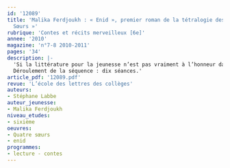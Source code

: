 ```yaml
---
id: '12089'
title: 'Malika Ferdjoukh : « Enid », premier roman de la tétralogie des « Quatre
  Sœurs »'
rubrique: 'Contes et récits merveilleux [6e]'
annee: '2010'
magazine: 'n°7-8 2010-2011'
pages: '34'
description: |-
  'Si la littérature pour la jeunesse n’est pas vraiment à l’honneur dans les nouvelles Instructions officielles de l’enseignement du français au collège, son intérêt n’est pourtant plus à démontrer. Elle constitue, en effet, un support particulièrement efficace pour conduire les élèves vers l’analyse littéraire. « Enid », premier tome de la tétralogie des « Quatre Sœurs », de Malika Ferdjoukh, est un ouvrage qu’on n’hésitera pas à proposer en sixième car il représente un excellent exemple de ces contes et récits merveilleux que le programme invite à étudier. La qualité de l’écriture, l’invention verbale et la fantaisie des personnages en font une œuvre attachante dont l’exploitation pédagogique ne peut que se révéler fructueuse.
  Déroulement de la séquence : dix séances.'
article_pdf: '12089.pdf'
revue: 'L’école des lettres des collèges'
auteurs:
- Stéphane Labbe
auteur_jeunesse:
- Malika Ferdjoukh
niveau_etudes:
- sixième
oeuvres:
- Quatre sœurs
- enid
programmes:
- lecture - contes
---
```

